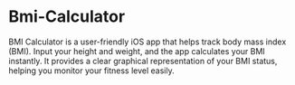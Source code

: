# Bmi-Calculator
 BMI Calculator is a user-friendly iOS app that helps track body mass index (BMI). Input your height and weight, and the app calculates your BMI instantly. It provides a clear graphical representation of your BMI status, helping you monitor your fitness level easily.
